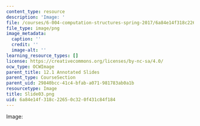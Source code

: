 ```yaml
---
content_type: resource
description: 'Image: '
file: /courses/6-004-computation-structures-spring-2017/6a84e14f318c22650c320f431c84f184_Slide03.png
file_type: image/png
image_metadata:
  caption: ''
  credit: ''
  image-alt: ''
learning_resource_types: []
license: https://creativecommons.org/licenses/by-nc-sa/4.0/
ocw_type: OCWImage
parent_title: 12.1 Annotated Slides
parent_type: CourseSection
parent_uid: 29840bcc-41c4-bfab-a071-981783ab0a1b
resourcetype: Image
title: Slide03.png
uid: 6a84e14f-318c-2265-0c32-0f431c84f184
---
```

Image: 